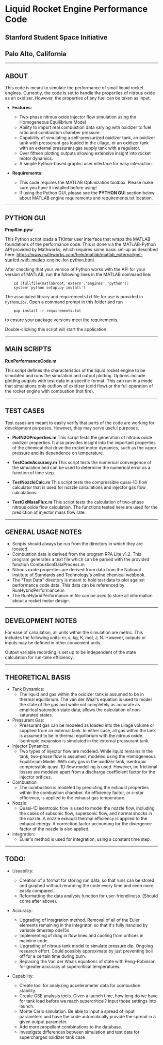 # Liquid Rocket Engine Performance Code
## Stanford Student Space Initiative
## Palo Alto, California

----------------------------------------------
## ABOUT
This code is meant to simulate the performance of small liquid rocket engines.
Currently, the code is set to handle the properties of nitrous oxide as an
oxidizer. However, the properties of any fuel can be taken as input. 

* **Features:**  
  * Two-phase nitrous oxide injector flow simulation using the Homogeneous 
   Equilibrium Model
  * Ability to import real combustion data varying with oxidizer to fuel 
   ratio and combustion chamber pressure.
  * Capability of simulating a self-pressurized oxidizer tank, an oxidizer
   tank with pressurant gas loaded in the ullage, or an oxidizer tank with an
   external pressurant gas supply tank with a regulator. 
  * Over fifteen plotting outputs allowing extensive insight into rocket 
   motor dynamics.
  * A simple Python-based graphic user interface for easy interaction.
   
* **Requirements:**  
  * This code requires the MATLAB Optimization toolbox. Please make sure you have it installed before using!
  * If using the Python GUI, please see the **PYTHON GUI** section below about MATLAB engine requirements and 
requirements.txt location.

----------------------------------------------
## PYTHON GUI
**PropSim.pyw**  
  
This Python script loads a TKInter user interface that wraps the MATLAB foundations
of the performance code. This is done via the MATLAB-Python API provided by Mathworks,
which requires some basic set-up as described here: 
https://www.mathworks.com/help/matlab/matlab_external/get-started-with-matlab-engine-for-python.html

After checking that your version of Python works with the API for your version of MATLAB, run
the following lines in the MATLAB command line:  
```
	cd (fullfile(matlabroot,'extern','engines','python'))
	system('python setup.py install')
```    
The associated library and requirements.txt file for use is provided in `PythonLib/`. Open a command prompt in this folder and run  
``` 
	pip install -r requirements.txt 
```  
to ensure your package versions meet the requirements.  
  
Double-clicking this script will start the application.
  
----------------------------------------------
## MAIN SCRIPTS
**RunPerformanceCode.m**  
  
This script defines the characteristics of the liquid rocket engine to be
simulated and runs the simulation and output plotting. Options include
plotting outputs with test data in a specific format. This can run in a mode
that simulations only outflow of oxidizer (cold flow) or the full operation
of the rocket engine with combustion (hot fire). 
  
----------------------------------------------
## TEST CASES
Test cases are meant to easily verify that parts of the code are working for
development purposes. However, they may serve useful purposes.

* **PlotN2OProperties.m**
This script tests the generation of nitrous oxide oxidizer properties. It
also provides insight into the important properties of the chemical that
drive the rocket motor dynamics, such as the vapor pressure and its
dependence on temperature.

* **TestCodeAccuracy.m**
This script tests the numerical convergence of the simulation and can be used
to determine the numerical error as a function of time step. 

* **TestNozzleCalc.m**
This script tests the compressible quasi-1D flow calculator that is used
for nozzle calculations and injector gas flow calculations. 

* **TestOxMassFlux.m**
This script tests the calculation of two-phase nitrous oxide flow
calculation. The functions tested here are used for the prediction of
injector mass flow rate. 
  
----------------------------------------------
## GENERAL USAGE NOTES
* Scripts should always be run from the directory in which they are located.
* Combustion data is derived from the program RPA Lite v1.2. This program
  generates a text file which can be parsed with the provided function
  CombustionDataProcess.m
* Nitrous oxide properties are derived from data from the National Institute 
  of Standards and Technology's online chemical webbook.
* The "Test Data" directory is meant to hold test data to plot against
  performance code data. This data can be referenced by 
  RunHybridPerformance.m
* The RunHybridPerformance.m file can be used to store all information 
  about a rocket motor design.
  
----------------------------------------------
## DEVELOPMENT NOTES
For ease of calculation, all units within the simulation are metric. This
  includes the following units: m, s, kg, K, mol, J, N. However, outputs or
  inputs may be defined in other convenient units.  

Output variable recording is set up to be independent of the state
  calculation for run-time efficiency. 
  
----------------------------------------------
## THEORETICAL BASIS
* Tank Dynamics:  
  * The liquid and gas within the oxidizer tank is assumed to be in thermal
   equilibrium. The van der Waal's equation is used to model the state of the
   gas and while not completely as accurate as empirical saturation state data,
   allows the calculation of non-saturated states. 
* Pressurant Gas:  
  * Pressurant gas can be modeled as loaded into the ullage volume or supplied 
   from an external tank. In either case, all gas within the tank is assumed to
   be in thermal equilibrium with the nitrous oxide. Isentropic expansion is
   simulated in the external pressurant tank. 
* Injector Dynamics:  
  * Two types of injector flow are modeled. While liquid remains in the tank, 
   two-phase flow is assumed, modeled using the Homogeneous Equilibrium Model.
   With only gas in the oxidizer tank, isentropic compressible quasi-1D flow 
   modelling is used. However, no frictional losses are modeled apart from a
   discharge coefficient factor for the injector orifices. 
* Combustion: 
  * The combustion is modeled by predicting the exhaust properties within the
   combustion chamber. An efficiency factor, or c-star efficiency, is applied
   to the exhaust gas temperature. 
* Nozzle:  
  * Quasi-1D isentropic flow is used to model the nozzle flow, including the
   cases of subsonic flow, supersonic flow, and normal shocks in the nozzle. 
   A nozzle exhaust thermal efficiency is applied to the exhaust energy. A
   correction factor accounting for the divergence factor of the nozzle is
   also applied. 
* Integration:  
  * Euler's method is used for integration, using a constant time step.
  
----------------------------------------------
## TODO:
* Useability:  
  * Creation of a format for storing run data, so that runs can be stored and 
  graphed without rerunning the code every time and even more easily compared. 
  * Reformatting the data analysis function for user-friendliness. (Should come 
  after above). 

* Accuracy:  
  * Upgrading of integration method. Removal of all of the Euler elements remaining
   in the integrator, so that it's fully handled by variable timestep ode15s
  * Implementing of drag in flow lines and cooling from orifices in mainline code. 
  * Upgrading of nitrous tank model to simulate pressure dip. Ongoing research effort. 
  Could possibly approximate by just preventing boil off for a certain time during burn.  
  * Replacing the Van der Waals equations of state with Peng-Robinson for greater accuracy 
  at supercritical temperatures. 

* Capability:  
  * Create tool for analyzing accelerometer data for combustion stability. 
  * Create GSE analysis tools. Given a launch time, how long do we have for tank load 
  before we reach supercritical? Input those settings into launch. 
  * Monte Carlo simulation. Be able to input a spread of input parameters and have the 
  code automatically provide the spread in a given output parameter. 
  * Add more propellant combinations to the database. 
  * Investigate differences between simulation and test data for
  supercharged oxidizer tank case
  
